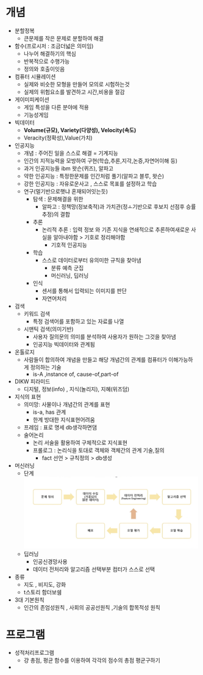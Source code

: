 
# 개념
- 분할정복
	- 큰문제를 작은 문제로 분할하여 해결
- 함수(프로시저 : 조금더넓은 의미임)
	- 나누어 해결하기의 핵심 
	- 반복적으로 수행가능
	- 정의와 호출이잇음
- 컴퓨터 시뮬레이션
	- 실제와 비슷한 모형을 만들어 모의로 시험하는것
	- 실제의 위험요소를 발견하고 시간,비용을 절감
- 게이미피케이션
	- 게임 특성을 다른 분야에 적용
	- 기능성게임
- 빅데이터
	- **Volume(규모), Variety(다양성), Velocity(속도)**
	- Veracity(정확성),Value(가치)
- 인공지능
	- 개념 :  주어진 일을 스스로 해결 = 기계지능
	- 인간의 지적능력을 모방하여 구현(학습,추론,지각,논증,자연어이해 등)
	- 과거 인공지능들 ibm 왓슨(퀴즈), 알파고
	- 약한 인공지능 : 특정한문제를 인간처럼 풀기(알파고 블루, 왓슨)
	- 강한 인공지능 : 자유로운사고 , 스스로 목표를 설정하고 학습
	- 연구(멀기반으로햇냐 혼재되어잇는듯)
		- 탐색 : 문제해결을 위한
			-  알파고 : 정책망(정보축적)과 가치관(정ㅗ기반으로 후보지 선점후 승률추정)의 결합
		- 추론
			- 논리적 추론 : 입력 정보 와 기존 지식을 연쇄적으로 추론하여새로운 사실을 알아내야함 > 기호로 정리해야함
				- 기호적 인공지능
		- 학습
			- 스스로 데이터로부터 유의미한 규칙을 찾아냄
				- 분류 예측 군집
				- 머신러닝, 딥러닝
		- 인식
			- 센서를 통해서 입력되는 이미지를 판단
			- 자연어처리
- 검색
	- 키워드 검색
		- 특정 검색어를 포함하고 있는 자료를 나열
	- 시맨틱 검색(의미기반)
		- 사용자 질의문의 의미를 분석하여 사용자가 원하는 그것을 찾아냄
		- 인공지능 빅데이터와 관계됨
- 온톨로지
	- 사람들이 합의하여 개념을 만들고 해당 개념간의 관계를 컴퓨터가 이해가능하게 정의하는 기술
		- is-A ,instance of, cause-of,part-of
- DIKW 피라미드
	- 디지털, 정보(info) , 지식(놀리지), 지혜(위즈덤)
- 지식의 표현
	- 의미망: 사물이나 개념간의 관계를 표현
		- is-a, has 관계
		- 한계 방대한 지식표현어려움
	- 프레임 : 표로 명세 db생각하면댐
	- 술어논리
		- 논리 서술을 활용하여 구체적으로 지식표현
		- 프롤로그 : 논리식을 토대로 객체와 객체간의 관계 기술,질의
			- fact 선언 > 규칙정의 > db생성
- 머신러닝
	- 단계![|446](assets/컴사인%20기말-20250121063713016.png)
	- 딥러닝 
		- 인공신경망사용
		- 데이터 전처리와 알고리즘 선택부분 컴터가 스스로 선택
- 종류 
	- 지도 , 비지도, 강화
	- t스토리 함더보쉠
- 3대 기본원칙
	- 인간의 존엄성원칙 , 사회의 공공선원칙 ,기술의 합목적성 원칙



# 프로그램
- 성적처리프로그램
	- 걍 총점, 평균 함수를 이용하여 각각의 점수의 총점 평균구하기
- 